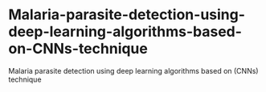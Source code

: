# Malaria-parasite-detection-using-deep-learning-algorithms-based-on-CNNs-technique
Malaria parasite detection using deep learning algorithms based on (CNNs) technique
